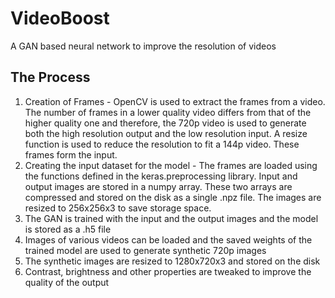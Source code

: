 # VideoBoost
A GAN based neural network to improve the resolution of videos

## The Process
  1. Creation of Frames - OpenCV is used to extract the frames from a video. The number of frames in a lower quality video differs from that of the higher quality one and therefore, the 720p video is used to generate both the high resolution output and the low resolution input. A resize function is used to reduce the resolution to fit a 144p video. These frames form the input. 
  2. Creating the input dataset for the model - The frames are loaded using the functions defined in the keras.preprocessing library. Input and output images are stored in a numpy array. These two arrays are compressed and stored on the disk as a single .npz file. The images are resized to 256x256x3 to save storage space. 
  3. The GAN is trained with the input and the output images and the model is stored as a .h5 file
  4. Images of various videos can be loaded and the saved weights of the trained model are used to generate synthetic 720p images
  5. The synthetic images are resized to 1280x720x3 and stored on the disk
  6. Contrast, brightness and other properties are tweaked to improve the quality of the output

